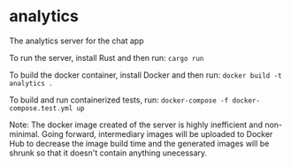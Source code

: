 # analytics
The analytics server for the chat app

To run the server, install Rust and then run: `cargo run`

To build the docker container, install Docker and then run: `docker build -t analytics .`

To build and run containerized tests, run: `docker-compose -f docker-compose.test.yml up`

Note: The docker image created of the server is highly inefficient and non-minimal. Going forward,
intermediary images will be uploaded to Docker Hub to decrease the image build time and the generated
images will be shrunk so that it doesn't contain anything unecessary.
